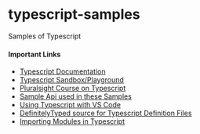 # typescript-samples
Samples of Typescript

<h4>Important Links</h4>
<ul>
  <li><a href='https://www.typescriptlang.org/'>Typescript Documentation</a></li>
  <li><a href='https://www.typescriptlang.org/play'>Typescript Sandbox/Playground</a></li>
  <li><a href='https://app.pluralsight.com/library/courses/typescript-in-depth/table-of-contents'>Pluralsight Course on Typescript</a></li>
  <li><a href='http://pluralsightcourseviewer.azurewebsites.net/'>Sample Api used in these Samples</a></li>
  <li><a href='https://code.visualstudio.com/docs/languages/typescript'>Using Typescript with VS Code</a></li>
  <li><a href='https://github.com/DefinitelyTyped/DefinitelyTyped'>DefinitelyTyped source for Typescript Definition Files</a></li>
  <li><a href='https://www.typescriptlang.org/docs/handbook/modules.html'>Importing Modules in Typescript</a></li>
</ul>
